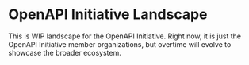 # OpenAPI Initiative Landscape

This is WIP landscape for the OpenAPI Initiative. Right now, it is just the OpenAPI Initiative member organizations, but overtime will evolve to showcase the broader ecosystem.
